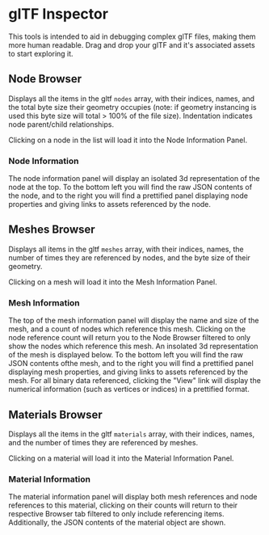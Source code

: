 # glTF Inspector
This tools is intended to aid in debugging complex glTF files, making them more human readable. Drag and drop your glTF and it's associated assets to start exploring it.

## Node Browser
Displays all the items in the gltf `nodes` array, with their indices, names, and the total byte size their geometry occupies (note: if geometry instancing is used this byte size will total > 100% of the file size). Indentation indicates node parent/child relationships.

Clicking on a node in the list will load it into the Node Information Panel.

### Node Information
The node information panel will display an isolated 3d representation of the node at the top. To the bottom left you will find the raw JSON contents of the node, and to the right you will find a prettified panel displaying node properties and giving links to assets referenced by the node.

## Meshes Browser
Displays all items in the gltf `meshes` array, with their indices, names, the number of times they are referenced by nodes, and the byte size of their geometry.

Clicking on a mesh will load it into the Mesh Information Panel.

### Mesh Information
The top of the mesh information panel will display the name and size of the mesh, and a count of nodes which reference this mesh. Clicking on the node reference count will return you to the Node Browser filtered to only show the nodes which reference this mesh. An insolated 3d representation of the mesh is displayed below. To the bottom left you will find the raw JSON contents ofthe mesh, and to the right you will find a prettified panel displaying mesh properties, and giving links to assets referenced by the mesh. For all binary data referenced, clicking the "View" link will display the numerical information (such as vertices or indices) in a prettified format.

## Materials Browser
Displays all the items in the gltf `materials` array, with their indices, names, and the number of times they are referenced by meshes.

Clicking on a material will load it into the Material Information Panel.

### Material Information
The material information panel will display both mesh references and node references to this material, clicking on their counts will return to their respective Browser tab filtered to only include referencing items. Additionally, the JSON contents of the material object are shown.
